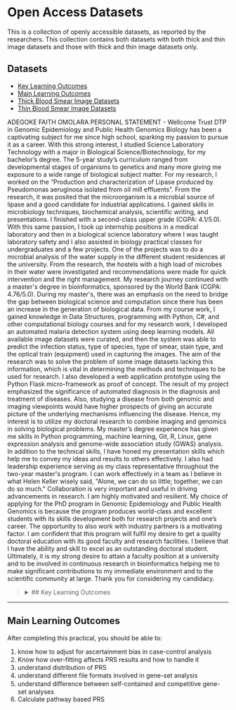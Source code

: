 # Open Access Datasets

This is a collection of openly accessible datasets, as reported by the researchers. This collection contains both datasets with both thick and thin image datasets and those with thick and thin image datasets only.


## Datasets
- [Key Learning Outcomes](#key-learning-outcomes)
- [Main Learning Outcomes](#main-learning-outcomes)
- [Thick Blood Smear Image Datasets](https://github.com/ItunuIsewon/Malaria_Blood_Smear_Images/blob/main/Open_Access/Thick-OA.md)
- [Thin Blood Smear Image Datasets](https://github.com/ItunuIsewon/Malaria_Blood_Smear_Images/blob/main/Open_Access/Thin-OA.md)





ADEGOKE FAITH OMOLARA PERSONAL STATEMENT - Wellcome Trust DTP in Genomic Epidemiology and Public Health Genomics
Biology has been a captivating subject for me since high school, sparking my passion to pursue it as a career. With this strong interest, I studied Science Laboratory Technology with a major in Biological Science/Biotechnology, for my bachelor’s degree. The 5-year study’s curriculum ranged from developmental stages of organisms to genetics and many more giving me exposure to a wide range of biological subject matter. For my research, I worked on the “Production and characterization of Lipase produced by Pseudomonas aeruginosa isolated from oil mill effluents”. From the research, it was posited that the microorganism is a microbial source of lipase and a good candidate for industrial applications. I gained skills in microbiology techniques, biochemical analysis, scientific writing, and presentations. I finished with a second-class upper grade (CGPA: 4.1/5.0). With this same passion, I took up internship positions in a medical laboratory and then in a biological science laboratory where I was taught laboratory safety and I also assisted in biology practical classes for undergraduates and a few projects. One of the projects was to do a microbial analysis of the water supply in the different student residences at the university. From the research, the hostels with a high load of microbes in their water were investigated and recommendations were made for quick intervention and the right management.
My research journey continued with a master's degree in bioinformatics, sponsored by the World Bank (CGPA: 4.76/5.0). During my master's, there was an emphasis on the need to bridge the gap between biological science and computation since there has been an increase in the generation of biological data. From my course work, I gained knowledge in Data Structures, programming with Python, C#, and other computational biology courses and for my research work, I developed an automated malaria detection system using deep learning models. All available image datasets were curated, and then the system was able to predict the infection status, type of species, type of smear, stain type, and the optical train (equipment) used in capturing the images. The aim of the research was to solve the problem of some image datasets lacking this information, which is vital in determining the methods and techniques to be used for research. I also developed a web application prototype using the Python Flask micro-framework as proof of concept. 
The result of my project emphasized the significance of automated diagnosis in the diagnosis and treatment of diseases. Also, studying a disease from both genomic and imaging viewpoints would have higher prospects of giving an accurate picture of the underlying mechanisms influencing the disease. Hence, my interest is to utilize my doctoral research to combine imaging and genomics in solving biological problems. My master’s degree experience has given me skills in Python programming, machine learning, Git, R, Linux, gene expression analysis and genome-wide association study (GWAS) analysis.
In addition to the technical skills, I have honed my presentation skills which help me to convey my ideas and results to others effectively. I also had leadership experience serving as my class representative throughout the two-year master's program. I can work effectively in a team as I believe in what Helen Keller wisely said, "Alone, we can do so little; together, we can do so much." Collaboration is very important and useful in driving advancements in research. I am highly motivated and resilient.
My choice of applying for the PhD program in Genomic Epidemiology and Public Health Genomics is because the program produces world-class and excellent students with its skills development both for research projects and one’s career. The opportunity to also work with industry partners is a motivating factor. I am confident that this program will fulfil my desire to get a quality doctoral education with its good faculty and research facilities. I believe that I have the ability and skill to excel as an outstanding doctoral student.
Ultimately, it is my strong desire to attain a faculty position at a university and to be involved in continuous research in bioinformatics helping me to make significant contributions to my immediate environment and to the scientific community at large.
Thank you for considering my candidacy.


><details>
> <summary>## Key Learning Outcomes</summary>     
>
> After completing this practical, you should be able to:
>  1. know how to adjust for ascertainment bias in case-control analysis
>  2. Know how over-fitting aﬀects PRS results and how to handle it 
>  3. understand distribution of PRS
>  4. understand diﬀerent file formats involved in gene-set analysis
>  5. understand diﬀerence between self-contained and competitive gene-set analyses
>  6. Calculate pathway based PRS      
>
></details>
>
> 
---



## Main Learning Outcomes
After completing this practical, you should be able to:
  1. know how to adjust for ascertainment bias in case-control analysis
  2. Know how over-fitting aﬀects PRS results and how to handle it 
  3. understand distribution of PRS
  4. understand diﬀerent file formats involved in gene-set analysis
  5. understand diﬀerence between self-contained and competitive gene-set analyses
  6. Calculate pathway based PRS

